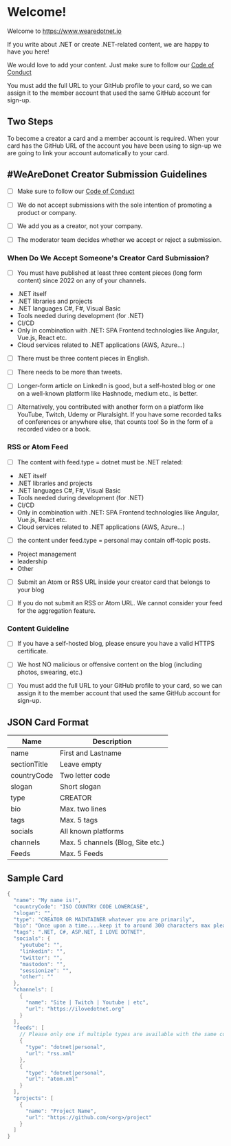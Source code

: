 # Welcome!

Welcome to https://www.wearedotnet.io

If you write about .NET or create .NET-related content, we are happy to have you here! 

We would love to add your content. Just make sure to follow our [Code of Conduct](https://github.com/wearedotnet/dotnet-creator-cards/blob/master/CODE_OF_CONDUCT.md)

You must add the full URL to your GitHub profile to your card, so we can assign it to the member account that used the same GitHub account for sign-up.

## Two Steps

To become a creator a card and a member account is required.
When your card has the GitHub URL of the account you have been using to sign-up we are going to link your account automatically to your card.

## #WeAreDonet Creator Submission Guidelines

* [ ] Make sure to follow our [Code of Conduct](https://github.com/wearedotnet/dotnet-creator-cards/blob/master/CODE_OF_CONDUCT.md) 

* [ ] We do not accept submissions with the sole intention of promoting a product or company.

* [ ]  We add you as a creator, not your company. 

* [ ]  The moderator team decides whether we accept or reject a submission.

### When Do We Accept Someone's Creator Card Submission? 

* [ ] You must have published at least three content pieces (long form content) since 2022 on any of your channels. 
* .NET itself
* .NET libraries and projects
* .NET languages C#, F#, Visual Basic
* Tools needed during development (for .NET)
* CI/CD
* Only in combination with .NET: SPA Frontend technologies like Angular, Vue.js, React etc. 
* Cloud services related to .NET applications (AWS, Azure...)


* [ ] There must be three content pieces in English. 

* [ ] There needs to be more than tweets. 

* [ ] Longer-form article on LinkedIn is good, but a self-hosted blog or one on a well-known platform like Hashnode, medium etc., is better. 

* [ ] Alternatively, you contributed with another form on a platform like YouTube, Twitch, Udemy or Pluralsight. If you have some recorded talks of conferences or anywhere else, that counts too! So in the form of a recorded video or a book. 

### RSS or Atom Feed 

* [ ] The content with feed.type = dotnet must be .NET related:
* .NET itself
* .NET libraries and projects
* .NET languages C#, F#, Visual Basic
* Tools needed during development (for .NET)
* CI/CD
* Only in combination with .NET: SPA Frontend technologies like Angular, Vue.js, React etc. 
* Cloud services related to .NET applications (AWS, Azure...)

* [ ] the content under feed.type = personal may contain off-topic posts.
* Project management
* leadership
* Other

* [ ] Submit an Atom or RSS URL inside your creator card that belongs to your blog 

* [ ] If you do not submit an RSS or Atom URL. We cannot consider your feed for the aggregation feature. 

### Content Guideline 

* [ ] If you have a self-hosted blog, please ensure you have a valid HTTPS certificate. 

* [ ] We host NO malicious or offensive content on the blog (including photos, swearing, etc.)

* [ ] You must add the full URL to your GitHub profile to your card, so we can assign it to the member account that used the same GitHub account for sign-up.

## JSON Card Format

| Name         | Description                       |
| ------------ | --------------------------------- |
| name         | First and Lastname                |
| sectionTitle | Leave empty                       |
| countryCode  | Two letter code                   |
| slogan       | Short slogan                      |
| type         | CREATOR                           |
| bio          | Max. two lines                    |
| tags         | Max. 5 tags                       |
| socials      | All known platforms               |
| channels     | Max. 5 channels (Blog, Site etc.) |
| Feeds        | Max. 5 Feeds                      |

## Sample Card
```csharp
{
  "name": "My name is!",
  "countryCode": "ISO COUNTRY CODE LOWERCASE",
  "slogan": "",
  "type": "CREATOR OR MAINTAINER whatever you are primarily",
  "bio": "Once upon a time....keep it to around 300 characters max please!",
  "tags": ".NET, C#, ASP.NET, I LOVE DOTNET",
  "socials": {
    "youtube": "",
    "linkedin": "",
    "twitter": "",
    "mastodon": "",
    "sessionize": "",
    "other": ""
  },
  "channels": [
    {
      "name": "Site | Twitch | Youtube | etc",
      "url": "https://ilovedotnet.org"
    }
  ],
  "feeds": [
    // Please only one if multiple types are available with the same content
    {
      "type": "dotnet|personal",
      "url": "rss.xml"
    },
    {
      "type": "dotnet|personal",
      "url": "atom.xml"
    }
  ],
  "projects": [
    {
      "name": "Project Name",
      "url": "https://github.com/<org>/project"
    }
  ]
}
```
